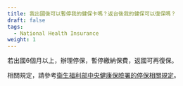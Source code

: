 ```yaml
---
title: 我出國後可以暫停我的健保卡嗎？返台後我的健保可以復保嗎？
draft: false
tags:
  - National Health Insurance
weight: 1
---
```

若出國6個月以上，辦理停保，暫停繳納保費，返國可再復保。

相關規定，請參考[衛生福利部中央健康保險署的停保相關規定](https://www.nhi.gov.tw/Content_List.aspx?n=5707E1E7708F47F9&topn=5FE8C9FEAE863B46 "至衛生福利部中央健康保險署的停保相關規定")。